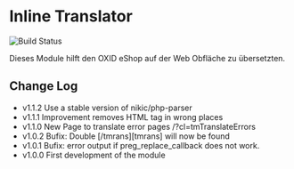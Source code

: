 Inline Translator
=================

![Build Status](https://github.com/TumTum/oxid-inline-translator/actions/workflows/php.yml/badge.svg)

Dieses Module hilft den OXID eShop auf der Web Obfläche zu übersetzten.

Change Log
----------
 - v1.1.2 Use a stable version of nikic/php-parser
 - v1.1.1 Improvement removes HTML tag in wrong places
 - v1.1.0 New Page to translate error pages /?cl=tmTranslateErrors
 - v1.0.2 Bufix: Double [/tmrans][tmrans] will now be found
 - v1.0.1 Bufix: error output if preg_replace_callback does not work.
 - v1.0.0 First development of the module
